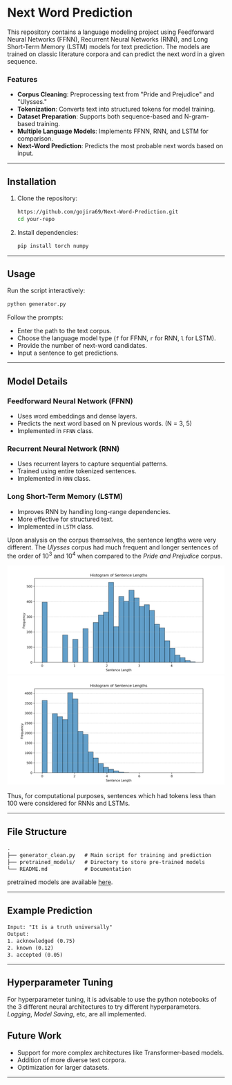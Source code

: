 # Next Word Prediction

This repository contains a language modeling project using Feedforward Neural Networks (FFNN), Recurrent Neural Networks (RNN), and Long Short-Term Memory (LSTM) models for text prediction. The models are trained on classic literature corpora and can predict the next word in a given sequence.

### Features

- **Corpus Cleaning**: Preprocessing text from "Pride and Prejudice" and "Ulysses."
- **Tokenization**: Converts text into structured tokens for model training.
- **Dataset Preparation**: Supports both sequence-based and N-gram-based training.
- **Multiple Language Models**: Implements FFNN, RNN, and LSTM for comparison.
- **Next-Word Prediction**: Predicts the most probable next words based on input.

---

## Installation

1. Clone the repository:

   ```bash
   https://github.com/gojira69/Next-Word-Prediction.git
   cd your-repo
   ```

2. Install dependencies:
   ```bash
   pip install torch numpy
   ```

---

## Usage

Run the script interactively:

```bash
python generator.py
```

Follow the prompts:

- Enter the path to the text corpus.
- Choose the language model type (`f` for FFNN, `r` for RNN, `l` for LSTM).
- Provide the number of next-word candidates.
- Input a sentence to get predictions.

---

## Model Details

### Feedforward Neural Network (FFNN)

- Uses word embeddings and dense layers.
- Predicts the next word based on N previous words. (N = 3, 5)
- Implemented in `FFNN` class.

### Recurrent Neural Network (RNN)

- Uses recurrent layers to capture sequential patterns.
- Trained using entire tokenized sentences.
- Implemented in `RNN` class.

### Long Short-Term Memory (LSTM)

- Improves RNN by handling long-range dependencies.
- More effective for structured text.
- Implemented in `LSTM` class.

Upon analysis on the corpus themselves, the sentence lengths were very different. The _Ulysses_ corpus had much frequent and longer sentences of the order of 10<sup>3</sup> and 10<sup>4</sup> when compared to the _Pride and Prejudice_ corpus.

![alt text](sentence_length_papc.png)
![alt text](sentence_length_uc.png)

Thus, for computational purposes, sentences which had tokens less than 100 were considered for RNNs and LSTMs.

---

## File Structure

```
.
├── generator_clean.py   # Main script for training and prediction
├── pretrained_models/   # Directory to store pre-trained models
└── README.md            # Documentation
```

pretrained models are available [here](https://drive.google.com/drive/folders/15kmj1GT8hqqvSpKLlAwI7jN9KCZT30tJ?usp=sharing).

---

## Example Prediction

```
Input: "It is a truth universally"
Output:
1. acknowledged (0.75)
2. known (0.12)
3. accepted (0.05)
```

---

## Hyperparameter Tuning

For hyperparameter tuning, it is advisable to use the python notebooks of the 3 different neural architectures to try different hyperparameters. _Logging_, _Model Saving_, etc, are all implemented.

## Future Work

- Support for more complex architectures like Transformer-based models.
- Addition of more diverse text corpora.
- Optimization for larger datasets.

---
